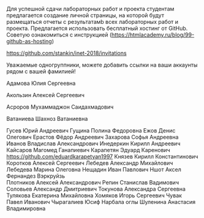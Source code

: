 
Для успешной сдачи лабораторных работ и проекта студентам предлагается создание личной страницы, на которой будут размещаться отчеты c результатамb всех лабораторных работ и проекта.
Предлагается использовать бесплатный хостинг от GitHub. Советую ознакомиться с инструкцией (https://htmlacademy.ru/blog/99-github-as-hosting)


https://github.com/stankin/inet-2018/invitations

Уважаемые одногруппники, можете добавить ссылки на ваши аккаунты рядом с вашей фамилией!

Адамова	Юлия	Сергеевна

Акользин	Алексей	Сергеевич

Асроров	Мухаммаджон	Саидахмадович

Ватаниева	Шахноз	Ватаниевна

Гусев	Юрий	Андреевич
Гущина	Полина	Федоровна
Ежов	Денис	Олегович
Ерастов	Фёдор	Андреевич
Захарова	Софья	Андреевна
Иванов	Владислав	Александрович
Инедеркин	Кирилл	Андреевич
Кайсаров	Магомед	Ганапиевич
Карапетян	Эдуард	Каренович   https://github.com/eduardkarapetyan1997
Князев	Кирилл	Константинович
Коротков	Алексей	Сергеевич
Лебедев	Александр	Михайлович
Лебедева	Марина	Олеговна
Нещадин	Иван	Павлович
Ншот	Аксел Фeрнандез Вэркруйзь	
Плотников	Алексей	Александрович
Репин	Станислав	Вадимович
Соловьев	Александр	Дмитриевич
Токунова	Александра	Сергеевна
Тулякова	Екатерина	Михайловна
Хомяков	Игорь	Сергеевич
Чувак	Павел	Иванович
Чырагалиев	Юсиф	Нарбала оглы
Шуленина	Анастасия	Владимировна
